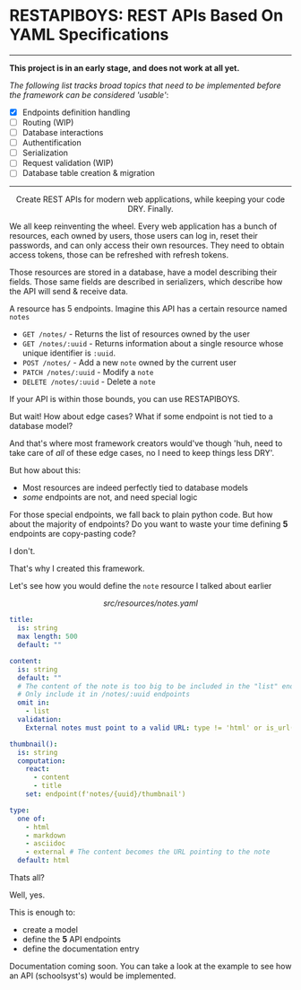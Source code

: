 # RESTAPIBOYS: REST APIs Based On YAML Specifications

--------------------------------------------------------

__This project is in an early stage, and does not work at all yet.__

_The following list tracks broad topics that need to be implemented before the framework can be considered 'usable'_:

- [x] Endpoints definition handling
- [ ] Routing (WIP)
- [ ] Database interactions
- [ ] Authentification
- [ ] Serialization
- [ ] Request validation (WIP)
- [ ] Database table creation & migration

--------------------------------------------------------

<center>
Create REST APIs for modern web applications, while keeping your code DRY. Finally.
</center>

We all keep reinventing the wheel. Every web application has a bunch of resources, each owned by users, those users can log in, reset their passwords, and can only access their own resources. They need to obtain access tokens, those can be refreshed with refresh tokens.

Those resources are stored in a database, have a model describing their fields.
Those same fields are described in serializers, which describe how the API will send & receive data.

A resource has 5 endpoints. Imagine this API has a certain resource named `notes`

- `GET /notes/` - Returns the list of resources owned by the user
- `GET /notes/:uuid` - Returns information about a single resource whose unique identifier is `:uuid`.
- `POST /notes/` - Add a new `note` owned by the current user
- `PATCH /notes/:uuid` - Modify a `note`
- `DELETE /notes/:uuid` - Delete a `note`

If your API is within those bounds, you can use RESTAPIBOYS.

But wait! How about edge cases? What if some endpoint is not tied to a database model?

And that's where most framework creators would've though 'huh, need to take care of _all_ of these edge cases, no I need to keep things less DRY'.

But how about this:

- Most resources are indeed perfectly tied to database models
- _some_ endpoints are not, and need special logic

For those special endpoints, we fall back to plain python code. But how about the majority of endpoints? Do you want to waste your time defining **5** endpoints are copy-pasting code?

I don't.

That's why I created this framework.

Let's see how you would define the `note` resource I talked about earlier

<center> <em> src/resources/notes.yaml </em> </center>

```yaml
title:
  is: string
  max length: 500
  default: ""

content:
  is: string
  default: ""
  # The content of the note is too big to be included in the "list" endpoint.
  # Only include it in /notes/:uuid endpoints
  omit in:
    - list
  validation:
    External notes must point to a valid URL: type != 'html' or is_url(content)

thumbnail():
  is: string
  computation:
    react: 
      - content
      - title
    set: endpoint(f'notes/{uuid}/thumbnail')

type:
  one of:
    - html
    - markdown
    - asciidoc
    - external # The content becomes the URL pointing to the note
  default: html
```

Thats all?

Well, yes.

This is enough to:

- create a model
- define the **5** API endpoints
- define the documentation entry

Documentation coming soon.
You can take a look at the example to see how an API (schoolsyst's) would be implemented.
